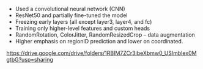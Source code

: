 - Used a convolutional neural network (CNN)
- ResNet50 and partially fine-tuned the model
- Freezing early layers (all except layer3, layer4, and fc)
- Training only higher-level features and custom heads
- RandomRotation, ColorJitter, RandomResizedCrop – data augmentation
- Higher emphasis on regionID prediction and lower on coordinated.

https://drive.google.com/drive/folders/1RBIM7ZCr3ibeXbmw0_USlmbIex0MgtbG?usp=sharing
